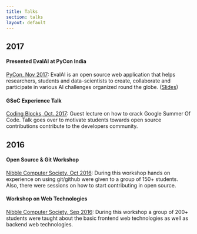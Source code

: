 ```yaml
---
title: Talks
section: talks
layout: default
---
```


<div class="hfeed">

  <!-- 2017 -->
  <div class="hentry post project-batch-title">
    <h2>2017</h2>
  </div>

  <!-- PyCon, Nov 2017 -->
  <div class="hentry post project-batch-title">
    <h4>Presented EvalAI at PyCon India</h4>
    <div class="entry-summary">
        <p><a class="talk-title" href="https://in.pycon.org/2017/" target="_blank">PyCon, Nov 2017</a>: EvalAI is an open source web application that helps researchers, students and data-scientists to create, collaborate and participate in various AI challenges organized round the globe. (<a href="https://docs.google.com/presentation/d/1EQ08DZIMS1ntdL4CR0dd-RZ6gyg6rBM74j-HcaKs8-c/edit?usp=sharing" target="_blank">Slides</a>)</p>
    </div>
  </div>

  <!-- October 2017 -->
  <div class="hentry post project-batch-title">
    <h4>GSoC Experience Talk</h4>
    <div class="entry-summary">
        <p><a class="talk-title" href="https://codingblocks.com/" target="_blank">Coding Blocks, Oct. 2017</a>: Guest lecture on how to crack Google Summer Of Code. Talk goes over to motivate students towards open source contributions contribute to the developers community.</p>
    </div>
  </div>

  <!-- 2016 -->
  <div class="hentry post project-batch-title">
    <h2>2016</h2>
  </div>

  <!-- Nibble Computer Society, Oct 2016 -->
  <div class="hentry post project-batch-title">
    <h4>Open Source & Git Workshop</h4>
    <div class="entry-summary">
        <p><a class="talk-title" href="https://hackncs.com/" target="_blank">Nibble Computer Society, Oct 2016</a>: During this workshop hands on experience on using git/github were given to a group of 150+ students. Also, there were sessions on how to start contributing in open source.</p>
    </div>
  </div>

  <!-- Nibble Computer Society, Sep 2016 -->
  <div class="hentry post project-batch-title">
    <h4>Workshop on Web Technologies</h4>
    <div class="entry-summary">
        <p><a class="talk-title" href="https://hackncs.com/" target="_blank">Nibble Computer Society, Sep 2016</a>: During this workshop 
        a group of 200+ students were taught about the basic frontend web technologies as well as backend web technologies.</p>
    </div>
  </div>

</div>
